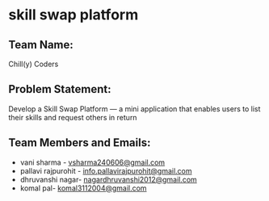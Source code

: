 # skill swap platform

## Team Name:
Chill(y) Coders

## Problem Statement:
Develop a Skill Swap Platform — a mini application that enables users to list their skills and 
request others in return

## Team Members and Emails:
- vani sharma - vsharma240606@gmail.com
- pallavi rajpurohit - info.pallavirajpurohit@gmail.com
- dhruvanshi nagar- nagardhruvanshi2012@gmail.com
- komal pal- komal3112004@gmail.com


